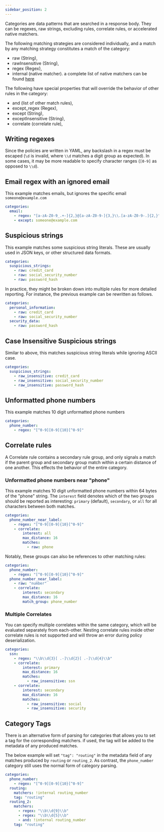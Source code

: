 ```yaml
---
sidebar_position: 2
---
```


Categories are data patterns that are searched in a response body. They can be regexes, raw strings, excluding rules, correlate rules, or accelerated native matchers.

The following matching strategies are considered individually, and a match by any matching strategy constitutes a match of the category:

- raw (String),
- rawInsensitive (String),
- regex (Regex),
- internal (native matcher). a complete list of native matchers can be found [here](./Match%20Rules#Internal%20matchers)

The following have special properties that will override the behavior of other rules in the category:

- and (list of other match rules),
- except_regex (Regex),
- except (String),
- exceptInsensitive (String),
- correlate (correlate rule),

## Writing regexes

Since the policies are written in YAML, any backslash in a regex must be escaped (`\d` is invalid, where `\\d` matches a digit group as expected). In some cases, it may be more readable to specify character ranges (`[0-9]` as opposed to `\\d`).

## Email regex with an ignored email

This example matches emails, but ignores the specific email `someone@example.com`

```yaml
categories:
  email:
    - regex: "[a-zA-Z0-9_.+-]{2,}@[a-zA-Z0-9-]{3,}\\.[a-zA-Z0-9-.]{2,}"
    - except: someone@example.com
```

## Suspicious strings

This example matches some suspicious string literals. These are usually used in JSON keys, or other structured data formats.

```yaml
categories:
  suspicious_strings:
    - raw: credit_card
    - raw: social_security_number
    - raw: password_hash
```

In practice, they might be broken down into multiple rules for more detailed reporting. For instance, the previous example can be rewritten as follows.

```yaml
categories:
  personal_information:
    - raw: credit_card
    - raw: social_security_number
  security_data:
    - raw: password_hash
```

## Case Insensitive Suspicious strings

Similar to above, this matches suspicious string literals while ignoring ASCII case.

```yaml
categories:
  suspicious_strings:
    - raw_insensitive: credit_card
    - raw_insensitive: social_security_number
    - raw_insensitive: password_hash
```

## Unformatted phone numbers

This example matches 10 digit unformatted phone numbers

```yaml
categories:
  phone_number:
    - regex: "[^0-9][0-9]{10}[^0-9]"
```

## Correlate rules

A Correlate rule contains a secondary rule group, and only signals a match if the parent group and secondary group match within a certain distance of one another. This effects the behavior of the entire category.

### Unformatted phone numbers near "phone"

This example matches 10 digit unformatted phone numbers within 64 bytes of the "phone" string. The `interest` field denotes which of the two groups should be reported as interesting: `primary` (default), `secondary`, or `all` for all characters between both matches.

```yaml
categories:
  phone_number_near_label:
    - regex: "[^0-9][0-9]{10}[^0-9]"
    - correlate:
        interest: all
        max_distance: 16
        matches:
          - raw: phone
```

Notably, these groups can also be references to other matching rules:

```yaml
categories:
  phone_number:
    - regex: "[^0-9][0-9]{10}[^0-9]"
  phone_number_near_label:
    - raw: "number"
    - correlate:
        interest: secondary
        max_distance: 16
        match_group: phone_number
```

### Multiple Correlates

You can specify multiple correlates within the same category, which will be evaluated separately from each-other. Nesting correlate rules inside other correlate rules is not supported and will throw an error during policy deserialization.

```yaml
categories:
  ssn:
    - regex: "\\b\\d{3}[ .-]\\d{2}[ .-]\\d{4}\\b"
    - correlate:
        interest: primary
        max_distance: 16
        matches:
          - raw_insensitive: ssn
    - correlate:
        interest: secondary
        max_distance: 16
        matches:
          - raw_insensitive: social
          - raw_insensitive: security
```


## Category Tags

There is an alternative form of parsing for categories that allows you to set a tag for the corresponding matchers. if used, the tag will be added to the metadata of any produced matches.

The below example will set `"tag": "routing"` in the metadata field of any matches produced by `routing` or `routing_2`. As contrast, the `phone_number` category still uses the normal form of category parsing.

```yaml
categories:
  phone_number:
    - regex: "[^0-9][0-9]{10}[^0-9]"
  routing:
    matchers: !internal routing_number
    tag: "routing"
  routing_2:
    matchers:
      - regex: "\\b\\d{9}\\b"
      - regex: "\\b\\d{5}\\b"
      - and: !internal routing_number
    tag: "routing"
```